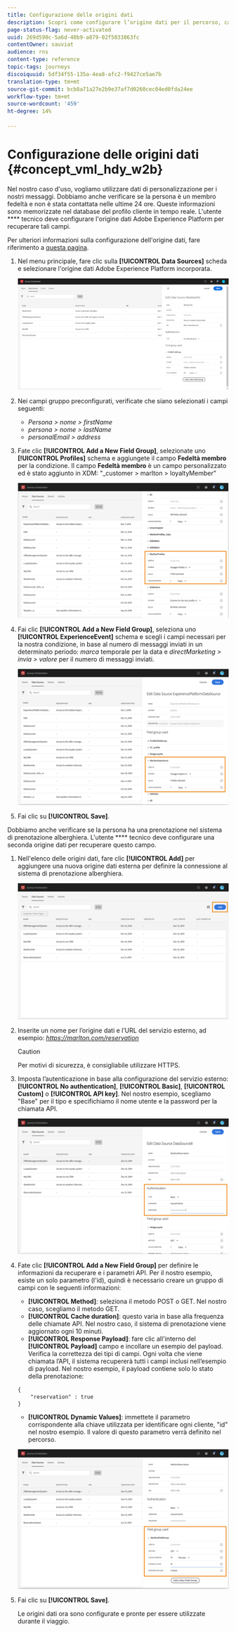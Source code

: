 ```yaml
---
title: Configurazione delle origini dati
description: Scopri come configurare l’origine dati per il percorso, caso di utilizzo avanzato
page-status-flag: never-activated
uuid: 269d590c-5a6d-40b9-a879-02f5033863fc
contentOwner: sauviat
audience: rns
content-type: reference
topic-tags: journeys
discoiquuid: 5df34f55-135a-4ea8-afc2-f9427ce5ae7b
translation-type: tm+mt
source-git-commit: bcb8a71a27e2b9e37af7d0260cec04ed0fda24ee
workflow-type: tm+mt
source-wordcount: '459'
ht-degree: 14%

---
```



# Configurazione delle origini dati {#concept_vml_hdy_w2b}

Nel nostro caso d&#39;uso, vogliamo utilizzare dati di personalizzazione per i nostri messaggi. Dobbiamo anche verificare se la persona è un membro fedeltà e non è stata contattata nelle ultime 24 ore. Queste informazioni sono memorizzate nel database del profilo cliente in tempo reale. L&#39;utente **** tecnico deve configurare l&#39;origine dati Adobe Experience Platform per recuperare tali campi.

Per ulteriori informazioni sulla configurazione dell&#39;origine dati, fare riferimento a [questa pagina](../datasource/about-data-sources.md).

1. Nel menu principale, fare clic sulla **[!UICONTROL Data Sources]** scheda e selezionare l&#39;origine dati Adobe Experience Platform incorporata.

   ![](../assets/journey23.png)

1. Nei campi gruppo preconfigurati, verificate che siano selezionati i campi seguenti:

   * _Persona > nome > firstName_
   * _persona > nome > lastName_
   * _personalEmail > address_

1. Fate clic **[!UICONTROL Add a New Field Group]**, selezionate uno **[!UICONTROL Profiles]** schema e aggiungete il campo **Fedeltà membro** per la condizione. Il campo **Fedeltà membro** è un campo personalizzato ed è stato aggiunto in XDM: &quot;_customer > marlton > loyaltyMember&quot;

   ![](../assets/journeyuc2_6.png)

1. Fai clic **[!UICONTROL Add a New Field Group]**, seleziona uno **[!UICONTROL ExperienceEvent]** schema e scegli i campi necessari per la nostra condizione, in base al numero di messaggi inviati in un determinato periodo: _marca_ temporale per la data e _directMarketing > invia > valore_ per il numero di messaggi inviati.

   ![](../assets/journeyuc2_7.png)

1. Fai clic su **[!UICONTROL Save]**.

Dobbiamo anche verificare se la persona ha una prenotazione nel sistema di prenotazione alberghiera. L&#39;utente **** tecnico deve configurare una seconda origine dati per recuperare questo campo.

1. Nell&#39;elenco delle origini dati, fare clic **[!UICONTROL Add]** per aggiungere una nuova origine dati esterna per definire la connessione al sistema di prenotazione alberghiera.

   ![](../assets/journeyuc2_9.png)

1. Inserite un nome per l’origine dati e l’URL del servizio esterno, ad esempio: _https://marlton.com/reservation_

   >[!CAUTION]
   >
   >Per motivi di sicurezza, è consigliabile utilizzare HTTPS.

1. Imposta l’autenticazione in base alla configurazione del servizio esterno: **[!UICONTROL No authentication]**, **[!UICONTROL Basic]**, **[!UICONTROL Custom]** o **[!UICONTROL API key]**. Nel nostro esempio, scegliamo &quot;Base&quot; per il tipo e specifichiamo il nome utente e la password per la chiamata API.

   ![](../assets/journeyuc2_10.png)

1. Fate clic **[!UICONTROL Add a New Field Group]** per definire le informazioni da recuperare e i parametri API. Per il nostro esempio, esiste un solo parametro (l&#39;id), quindi è necessario creare un gruppo di campi con le seguenti informazioni:

   * **[!UICONTROL Method]**: seleziona il metodo POST o GET. Nel nostro caso, scegliamo il metodo GET.
   * **[!UICONTROL Cache duration]**: questo varia in base alla frequenza delle chiamate API. Nel nostro caso, il sistema di prenotazione viene aggiornato ogni 10 minuti.
   * **[!UICONTROL Response Payload]**: fare clic all&#39;interno del **[!UICONTROL Payload]** campo e incollare un esempio del payload. Verifica la correttezza dei tipi di campi. Ogni volta che viene chiamata l’API, il sistema recupererà tutti i campi inclusi nell’esempio di payload. Nel nostro esempio, il payload contiene solo lo stato della prenotazione:

   ```
   {
       "reservation" : true
   }
   ```

   * **[!UICONTROL Dynamic Values]**: immettete il parametro corrispondente alla chiave utilizzata per identificare ogni cliente, &quot;id&quot; nel nostro esempio. Il valore di questo parametro verrà definito nel percorso.

   ![](../assets/journeyuc2_11.png)

1. Fai clic su **[!UICONTROL Save]**.

   Le origini dati ora sono configurate e pronte per essere utilizzate durante il viaggio.
